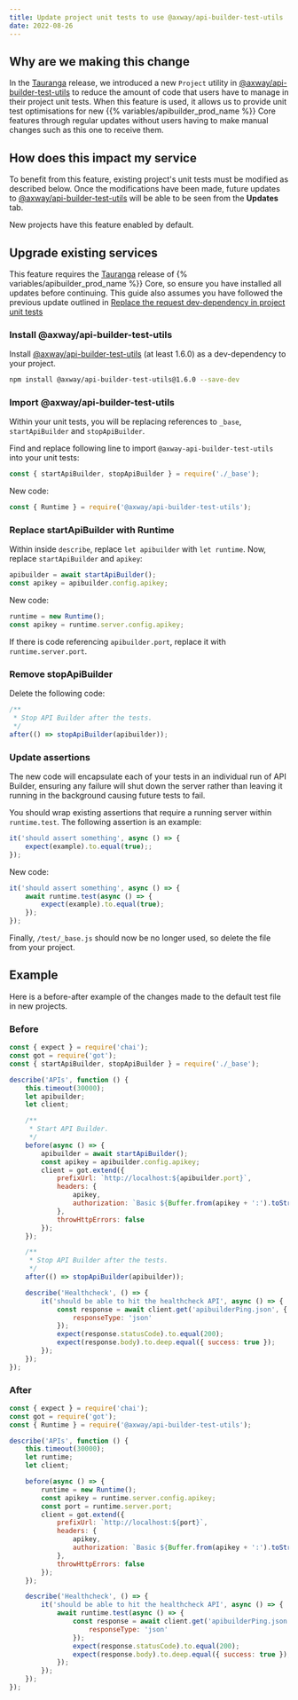 ```yaml
---
title: Update project unit tests to use @axway/api-builder-test-utils
date: 2022-08-26
---
```


## Why are we making this change

In the [Tauranga](/docs/release_notes/tauranga/) release, we introduced a new `Project` utility in [@axway/api-builder-test-utils](https://www.npmjs.com/package/@axway/api-builder-test-utils) to reduce the amount of code that users have to manage in their project unit tests. When this feature is used, it allows us to provide unit test optimisations for new {{% variables/apibuilder_prod_name %}} Core features through regular updates without users having to make manual changes such as this one to receive them.

## How does this impact my service

To benefit from this feature, existing project's unit tests must be modified as described below. Once the modifications have been made, future updates to [@axway/api-builder-test-utils](https://www.npmjs.com/package/@axway/api-builder-test-utils) will be able to be seen from the **Updates** tab.

New projects have this feature enabled by default.

## Upgrade existing services

This feature requires the [Tauranga](/docs/release_notes/tauranga/) release of {% variables/apibuilder_prod_name %}} Core, so ensure you have installed all updates before continuing. This guide also assumes you have followed the previous update outlined in [Replace the request dev-dependency in project unit tests](/docs/updates/2021_12_17_update_to_remove_request_module)

### Install @axway/api-builder-test-utils

Install [@axway/api-builder-test-utils](https://www.npmjs.com/package/@axway/api-builder-test-utils) (at least 1.6.0) as a dev-dependency to your project.

```bash
npm install @axway/api-builder-test-utils@1.6.0 --save-dev
```

### Import @axway/api-builder-test-utils

Within your unit tests, you will be replacing references to `_base`, `startApiBuilder` and `stopApiBuilder`.

Find and replace following line to import `@axway-api-builder-test-utils` into your unit tests:
```javascript
const { startApiBuilder, stopApiBuilder } = require('./_base');
```
New code:
```javascript
const { Runtime } = require('@axway/api-builder-test-utils');
```

### Replace startApiBuilder with Runtime
Within inside `describe`, replace `let apibuilder` with `let runtime`.
Now, replace `startApiBuilder` and `apikey`:
```javascript
apibuilder = await startApiBuilder();
const apikey = apibuilder.config.apikey;
```
New code:
```javascript
runtime = new Runtime();
const apikey = runtime.server.config.apikey;
```

If there is code referencing `apibuilder.port`, replace it with `runtime.server.port`.

### Remove stopApiBuilder

Delete the following code:

```javascript
/**
 * Stop API Builder after the tests.
 */
after(() => stopApiBuilder(apibuilder));
```

### Update assertions
The new code will encapsulate each of your tests in an individual run of API Builder, ensuring any failure will shut down the server rather than leaving it running in the background causing future tests to fail.

You should wrap existing assertions that require a running server within `runtime.test`. The following assertion is an example:

```javascript
it('should assert something', async () => {
	expect(example).to.equal(true);;
});
```

New code:
```javascript
it('should assert something', async () => {
	await runtime.test(async () => {
		expect(example).to.equal(true);
	});
});
```

Finally, `/test/_base.js` should now be no longer used, so delete the file from your project.

## Example
Here is a before-after example of the changes made to the default test file in new projects.

### Before

```javascript
const { expect } = require('chai');
const got = require('got');
const { startApiBuilder, stopApiBuilder } = require('./_base');

describe('APIs', function () {
	this.timeout(30000);
	let apibuilder;
	let client;

	/**
	 * Start API Builder.
	 */
	before(async () => {
		apibuilder = await startApiBuilder();
		const apikey = apibuilder.config.apikey;
		client = got.extend({
			prefixUrl: `http://localhost:${apibuilder.port}`,
			headers: {
				apikey,
				authorization: `Basic ${Buffer.from(apikey + ':').toString('base64')}`
			},
			throwHttpErrors: false
		});
	});

	/**
	 * Stop API Builder after the tests.
	 */
	after(() => stopApiBuilder(apibuilder));

	describe('Healthcheck', () => {
		it('should be able to hit the healthcheck API', async () => {
			const response = await client.get('apibuilderPing.json', {
				responseType: 'json'
			});
			expect(response.statusCode).to.equal(200);
			expect(response.body).to.deep.equal({ success: true });
		});
	});
});
```

### After

```javascript
const { expect } = require('chai');
const got = require('got');
const { Runtime } = require('@axway/api-builder-test-utils');

describe('APIs', function () {
	this.timeout(30000);
	let runtime;
	let client;

	before(async () => {
		runtime = new Runtime();
		const apikey = runtime.server.config.apikey;
		const port = runtime.server.port;
		client = got.extend({
			prefixUrl: `http://localhost:${port}`,
			headers: {
				apikey,
				authorization: `Basic ${Buffer.from(apikey + ':').toString('base64')}`
			},
			throwHttpErrors: false
		});
	});

	describe('Healthcheck', () => {
		it('should be able to hit the healthcheck API', async () => {
			await runtime.test(async () => {
				const response = await client.get('apibuilderPing.json', {
					responseType: 'json'
				});
				expect(response.statusCode).to.equal(200);
				expect(response.body).to.deep.equal({ success: true });
			});
		});
	});
});
```
